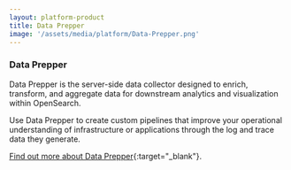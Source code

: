 ```yaml
---
layout: platform-product
title: Data Prepper
image: '/assets/media/platform/Data-Prepper.png'
---
```


### Data Prepper

Data Prepper is the server-side data collector designed to enrich, transform, and aggregate data for downstream analytics and visualization within OpenSearch. 

Use Data Prepper to create custom pipelines that improve your operational understanding of infrastructure or applications through the log and trace data they generate. 

[Find out more about Data Prepper](https://github.com/opensearch-project/data-prepper){:target="_blank"}.
